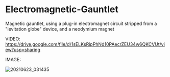 # Electromagnetic-Gauntlet
Magnetic gauntlet, using a plug-in electromagnet circuit stripped from a  "levitation globe" device, and a neodymium magnet

VIDEO:
https://drive.google.com/file/d/1sELKsRipPhNd10PAecrZEU34w6QKCVUt/view?usp=sharing

IMAGE:

![20210623_031435](https://user-images.githubusercontent.com/59476460/123055047-79cd7400-d3d3-11eb-9cea-3f8fffea5dda.jpg)

